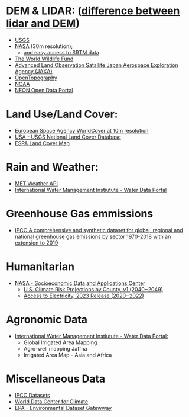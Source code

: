 # DEM & LIDAR: ([difference between lidar and DEM](https://www.usgs.gov/faqs/what-difference-between-lidar-data-and-digital-elevation-model-dem))
* [USGS](https://earthexplorer.usgs.gov/)
* [NASA](https://asterweb.jpl.nasa.gov/gdem.asp)  (30m resolution); 
    * [and easy access to SRTM data](http://dwtkns.com/srtm/)
* [The World Wildlife Fund](https://www.worldwildlife.org/pages/hydrosheds)
* [Advanced Land Observation Satallite Japan Aerospace Exploration Agency (JAXA)](https://www.eorc.jaxa.jp/ALOS/en/index_e.htm)
* [OpenTopography](https://opentopography.org/developers)
* [NOAA](https://coast.noaa.gov/inventory/#)
* [NEON Open Data Portal](https://data.neonscience.org/data-products/explore)

# Land Use/Land Cover:
* [European Space Agency WorldCover at 10m resolution](https://esa-worldcover.org/en)
* [USA - USGS National Land Cover Database](https://www.usgs.gov/centers/eros/science/national-land-cover-database)
* [ESPA Land Cover Map](https://waterdata.iwmi.org/applications/espa/)

# Rain and Weather:
* [MET Weather API](https://api.met.no/weatherapi/documentation)
* [International Water Management Instiutute - Water Data Portal](https://waterdata.iwmi.org/pages/Products.php)

# Greenhouse Gas emmissions
* [IPCC A comprehensive and synthetic dataset for global, regional and national greenhouse gas emissions by sector 1970-2018 with an extension to 2019](https://zenodo.org/records/6483002#.Yx8Le-zMJGq)

# Humanitarian
* [NASA - Socioeconomic Data and Applications Center](https://sedac.ciesin.columbia.edu/data/set/ipcc-socio-economic-baseline)
    * [U.S. Climate Risk Projections by County, v1 (2040 – 2049)](https://sedac.ciesin.columbia.edu/data/set/crv-us-climate-risk-proj-county-2040-2049)
    * [Access to Electricity, 2023 Release (2020 – 2022)](https://sedac.ciesin.columbia.edu/data/set/sdgi-7-1-1-access-electricity-2023)

# Agronomic Data
* [International Water Management Instiutute - Water Data Portal:](https://waterdata.iwmi.org/pages/Products.php)
    * Global Irrigated Area Mapping
    * Agro-well mapping Jaffna 
    * Irrigated Area Map - Asia and Africa

# Miscellaneous Data 
* [IPCC Datasets](https://ipcc-browser.ipcc-data.org/browser/search)
* [World Data Center for Climate](https://www.wdc-climate.de/ui/)
* [EPA - Environmental Dataset Gatewway](https://www.epa.gov/data/environmental-dataset-gateway)